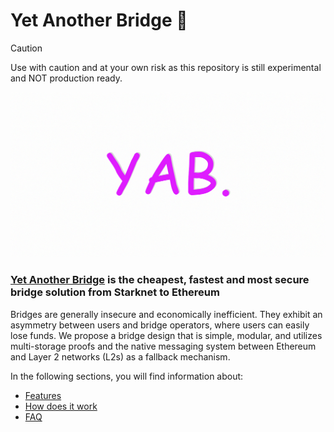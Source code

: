 # Yet Another Bridge 🍭

> [!CAUTION]
> Use with caution and at your own risk as this repository is still experimental and NOT production ready.

<div style="max-width: fit-content; margin-left: auto; margin-right: auto;">
  <a href="https://yetanotherbridge.com/bridge"><img alt="Yet Another Bridge" src="./images/YAB-header.jpg" width=600></a>
  <h3><a href="https://yetanotherbridge.com/bridge">Yet Another Bridge</a> is the cheapest, fastest and most secure bridge solution from Starknet to Ethereum</h3>
</div>

Bridges are generally insecure and economically inefficient. They exhibit an
asymmetry between users and bridge operators, where users can easily lose funds.
We propose a bridge design that is simple, modular, and utilizes multi-storage
proofs and the native messaging system between Ethereum and Layer 2 networks (L2s)
as a fallback mechanism.

In the following sections, you will find information about:

- [Features](about_yab/features.md)
- [How does it work](about_yab/how_does_it_work.md)
- [FAQ](about_yab/FAQ.md)
